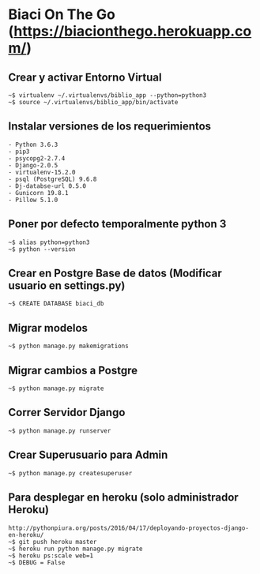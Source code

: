 # Biaci On The Go (https://biacionthego.herokuapp.com/)

## Crear y activar Entorno Virtual
    ~$ virtualenv ~/.virtualenvs/biblio_app --python=python3
    ~$ source ~/.virtualenvs/biblio_app/bin/activate

## Instalar versiones de los requerimientos
    - Python 3.6.3
    - pip3
    - psycopg2-2.7.4
    - Django-2.0.5
    - virtualenv-15.2.0
    - psql (PostgreSQL) 9.6.8
    - Dj-databse-url 0.5.0
    - Gunicorn 19.8.1
    - Pillow 5.1.0

## Poner por defecto temporalmente python 3
    ~$ alias python=python3
    ~$ python --version

## Crear en Postgre Base de datos (Modificar usuario en settings.py)
    ~$ CREATE DATABASE biaci_db

## Migrar modelos
    ~$ python manage.py makemigrations

## Migrar cambios a Postgre
    ~$ python manage.py migrate

## Correr Servidor Django
    ~$ python manage.py runserver

## Crear Superusuario para Admin
    ~$ python manage.py createsuperuser

## Para desplegar en heroku (solo administrador Heroku)
    http://pythonpiura.org/posts/2016/04/17/deployando-proyectos-django-en-heroku/
    ~$ git push heroku master
    ~$ heroku run python manage.py migrate
    ~$ heroku ps:scale web=1
    ~$ DEBUG = False


